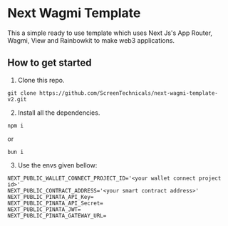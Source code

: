 # Next Wagmi Template
This a simple ready to use template which uses Next Js's App Router, Wagmi, View and Rainbowkit to make web3 applications.

## How to get started
1. Clone this repo.
```
git clone https://github.com/ScreenTechnicals/next-wagmi-template-v2.git
```

2. Install all the dependencies.
```
npm i
```
or
```
bun i
```

3. Use the envs given bellow:
```
NEXT_PUBLIC_WALLET_CONNECT_PROJECT_ID='<your wallet connect project id>'
NEXT_PUBLIC_CONTRACT_ADDRESS='<your smart contract address>'
NEXT_PUBLIC_PINATA_API_Key= 
NEXT_PUBLIC_PINATA_API_Secret= 
NEXT_PUBLIC_PINATA_JWT= 
NEXT_PUBLIC_PINATA_GATEWAY_URL=
```

